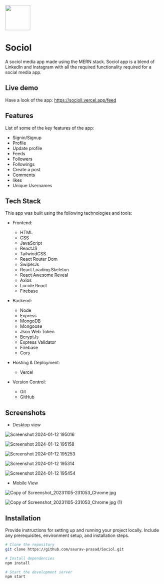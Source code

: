 
<img src="https://github.com/saurav-prasad/Sociol/assets/70149386/30c4b31f-a95a-4290-bf82-b86e1495a16b" width="80px" height="80px"/>


# Sociol

A sociol media app made using the MERN stack. Sociol app is a blend of LinkedIn and Instagram with all the required functionality required for a social media app.


## Live demo

Have a look of the app:
https://socioll.vercel.app/feed

## Features
List of some of the key features of the app:

- Signin/Signup
- Profile
- Update profile
- Feeds
- Followers
- Followings
- Create a post
- Comments
- likes
- Unique Usernames


## Tech Stack

This app was built using the following technologies and tools:

- Frontend:
  - HTML
  - CSS
  - JavaScript
  - ReactJS
  - TailwindCSS
  - React Router Dom
  - SwiperJs
  - React Loading Skeleton
  - React Awesome Reveal
  - Axios
  - Lucide React
  - Firebase
  

- Backend:
  - Node
  - Express
  - MongoDB
  - Mongoose
  - Json Web Token
  - BcryptJs
  - Express Validator
  - Firebase
  - Cors


- Hosting & Deployment:
  - Vercel

- Version Control:
  - Git
  - GitHub


## Screenshots
- Desktop view
  
![Screenshot 2024-01-12 195016](https://github.com/saurav-prasad/Sociol/assets/70149386/a791fd94-789f-48b9-8f09-839988360044)


![Screenshot 2024-01-12 195158](https://github.com/saurav-prasad/Sociol/assets/70149386/84135cbc-6ca6-438f-945d-e807b379a6a7)


![Screenshot 2024-01-12 195253](https://github.com/saurav-prasad/Sociol/assets/70149386/6b2d207e-67a4-4405-8e20-1c62980606ab)


![Screenshot 2024-01-12 195314](https://github.com/saurav-prasad/Sociol/assets/70149386/91fd339b-2553-466c-920a-e819bee29a24)


![Screenshot 2024-01-12 195454](https://github.com/saurav-prasad/Sociol/assets/70149386/c4f365ca-0cc8-46c2-bad8-14ea03e4af4c)

- Mobile View

![Copy of Screenshot_20231105-231053_Chrome jpg](https://github.com/saurav-prasad/Sociol/assets/70149386/eee588fe-de0c-4094-8a03-af9e8176dbe7)


![Copy of Screenshot_20231105-231053_Chrome jpg (1)](https://github.com/saurav-prasad/Sociol/assets/70149386/9d3a89f6-af17-4197-957a-fea307cce134)


## Installation

Provide instructions for setting up and running your project locally. Include any prerequisites, environment setup, and installation steps.

```bash
# Clone the repository
git clone https://github.com/saurav-prasad/Sociol.git

# Install dependencies
npm install

# Start the development server
npm start
